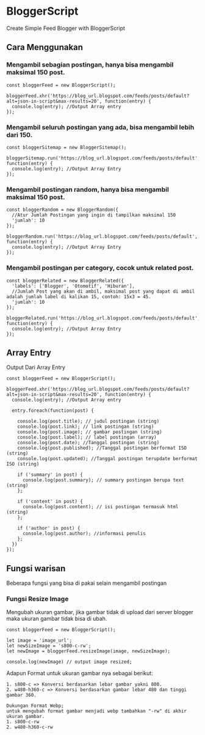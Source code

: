 # BloggerScript
Create Simple Feed Blogger with BloggerScript

## Cara Menggunakan
### Mengambil sebagian postingan, hanya bisa mengambil maksimal 150 post.
```
const bloggerFeed = new BloggerScript();

bloggerFeed.xhr('https://blog_url.blogspot.com/feeds/posts/default?alt=json-in-script&max-results=20', function(entry) {
  console.log(entry); //Output Array entry
});
```


### Mengambil seluruh postingan yang ada, bisa mengambil lebih dari 150.
```
const bloggerSitemap = new BloggerSitemap();

bloggerSitemap.run('https://blog_url.blogspot.com/feeds/posts/default', function(entry) {
  console.log(entry); //Output Array Entry
});
```


### Mengambil postingan random, hanya bisa mengambil maksimal 150 post.
```
const bloggerRandom = new BloggerRandom({
  //Atur Jumlah Postingan yang ingin di tampilkan maksimal 150
  'jumlah': 10
});

bloggerRandom.run('https://blog_url.blogspot.com/feeds/posts/default', function(entry) {
  console.log(entry); //Output Array Entry
});
```


### Mengambil postingan per category, cocok untuk related post.
```
const bloggerRelated = new BloggerRelated({
  'labels': ['Blogger', 'Otomotif', 'Hiburan'],
  //Jumlah Post yang akan di ambil, maksimal post yang dapat di ambil adalah jumlah label di kalikan 15, contoh: 15x3 = 45.
  'jumlah': 10
});

bloggerRelated.run('https://blog_url.blogspot.com/feeds/posts/default', function(entry) {
  console.log(entry); //Output Array Entry
});
```


## Array Entry
Output Dari Array Entry
```
const bloggerFeed = new BloggerScript();

bloggerFeed.xhr('https://blog_url.blogspot.com/feeds/posts/default?alt=json-in-script&max-results=20', function(entry) {
  console.log(entry); //Output Array entry

  entry.foreach(function(post) {

    console.log(post.title); // judul postingan (string)
    console.log(post.link); // link postingan (string)
    console.log(post.image); // gambar postingan (string)
    console.log(post.label); // label postingan (array)
    console.log(post.date); //Tanggal postingan (string)
    console.log(post.published); //Tanggal postingan berformat ISO (string)
    console.log(post.updated); //Tanggal postingan terupdate berformat ISO (string)

    if ('summary' in post) {
      console.log(post.summary); // summary postingan berupa text (string)
    };

    if ('content' in post) {
      console.log(post.content); // isi postingan termasuk html (string)
    };

    if ('author' in post) {
      console.log(post.author); //informasi penulis
    };
  })
});
```

## Fungsi warisan
Beberapa fungsi yang bisa di pakai selain mengambil postingan

### Fungsi Resize Image
Mengubah ukuran gambar, jika gambar tidak di upload dari server blogger maka ukuran gambar tidak bisa di ubah.
```
const bloggerFeed = new BloggerScript();

let image = 'image_url';
let newSizeImage = 's800-c-rw';
let newImage = bloggerFeed.resizeImage(image, newSizeImage);

console.log(newImage) // output image resized;
```
Adapun Format untuk ukuran gambar nya sebagai berikut:
```
1. s800-c => Konversi berdasarkan lebar gambar yakni 800.
2. w480-h360-c => Konversi berdasarkan gambar lebar 480 dan tinggi gambar 360.

Dukungan Format Webp;
untuk mengubah format gambar menjadi webp tambahkan "-rw" di akhir ukuran gambar.
1. s800-c-rw
2. w480-h360-c-rw
```
